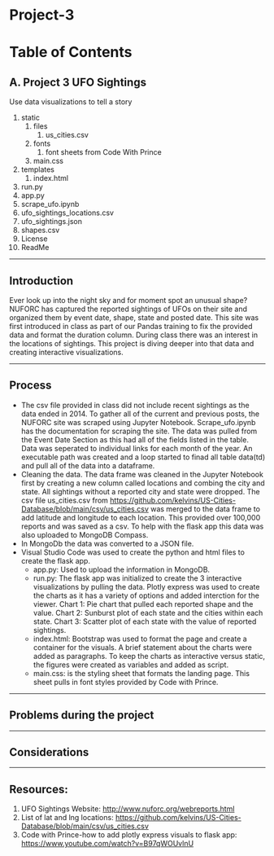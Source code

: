 # Project-3

# Table of Contents

## A. Project 3 UFO Sightings
Use data visualizations to tell a story

1. static
    1. files
       1. us_cities.csv
    2. fonts
       1. font sheets from Code With Prince
    3. main.css
2. templates
    1. index.html
3. run.py
4. app.py
5. scrape_ufo.ipynb
6. ufo_sightings_locations.csv
7. ufo_sightings.json
8. shapes.csv
9. License
10. ReadMe

-----------
## Introduction

  Ever look up into the night sky and for moment spot an unusual shape? NUFORC has captured the reported sightings of UFOs on their site and organized them by event date, shape, state and posted date. This site was first introduced in class as part of our Pandas training to fix the provided data and format the duration column. During class there was an interest in the locations of sightings. This project is diving deeper into that data and creating interactive visualizations.

-----------
## Process

  - The csv file provided in class did not include recent sightings as the data ended in 2014. To gather all of the current and previous posts, the NUFORC site was scraped using Jupyter Notebook. Scrape_ufo.ipynb has the documentation for scraping the site. The data was pulled from the Event Date Section as this had all of the fields listed in the table. Data was seperated to individual links for each month of the year. An executable path was created and a loop started to finad all table data(td) and pull all of the data into a dataframe.
  - Cleaning the data. The data frame was cleaned in the Jupyter Notebook first by creating a new column called locations and combing the city and state. All sightings without a reported city and state were dropped. The csv file us_cities.csv from https://github.com/kelvins/US-Cities-Database/blob/main/csv/us_cities.csv was merged to the data frame to add latitude and longitude to each location. This provided over 100,000 reports and was saved as a csv. To help with the flask app this data was also uploaded to MongoDB Compass.
  - In MongoDb the data was converted to a JSON file.
  - Visual Studio Code was used to create the python and html files to create the flask app. 
     - app.py: Used to upload the information in MongoDB.
     - run.py: The flask app was initialized to create the 3 interactive visualizations by pulling the data. Plotly express was used to create the charts as it has a variety of options and added interction for the viewer. Chart 1: Pie chart that pulled each reported shape and the value. Chart 2: Sunburst plot of each state and the cities within each state. Chart 3: Scatter plot of each state with the value of reported sightings.
     - index.html: Bootstrap was used to format the page and create a container for the visuals. A brief statement about the charts were added as paragraphs. To keep the charts as interactive versus static, the figures were created as variables and added as script. 
     - main.css: is the styling sheet that formats the landing page. This sheet pulls in font styles provided by Code with Prince.

-----------
## Problems during the project

-----------
## Considerations

-----------

## Resources:
1. UFO Sightings Website: http://www.nuforc.org/webreports.html
2. List of lat and lng locations: https://github.com/kelvins/US-Cities-Database/blob/main/csv/us_cities.csv
3. Code with Prince-how to add plotly express visuals to flask app: https://www.youtube.com/watch?v=B97qWOUvlnU
